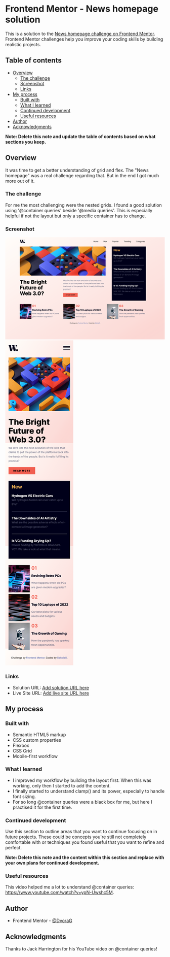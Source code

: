 # Frontend Mentor - News homepage solution

This is a solution to the [News homepage challenge on Frontend Mentor](https://www.frontendmentor.io/challenges/news-homepage-H6SWTa1MFl). Frontend Mentor challenges help you improve your coding skills by building realistic projects.

## Table of contents

- [Overview](#overview)
  - [The challenge](#the-challenge)
  - [Screenshot](#screenshot)
  - [Links](#links)
- [My process](#my-process)
  - [Built with](#built-with)
  - [What I learned](#what-i-learned)
  - [Continued development](#continued-development)
  - [Useful resources](#useful-resources)
- [Author](#author)
- [Acknowledgments](#acknowledgments)

**Note: Delete this note and update the table of contents based on what sections you keep.**

## Overview

It was time to get a better understanding of grid and flex. The "News homepage" was a real challenge regarding that. But in the end I got much more out of it.

### The challenge

For me the most challenging were the nested grids. I found a good solution using '@container queries' beside '@media queries'. This is especially helpful if not the layout but only a specific container has to change.

### Screenshot

![Desktop](./screenshot-desktop.png)
![Mobile](./screenshot-mobile.png)

### Links

- Solution URL: [Add solution URL here](https://your-solution-url.com)
- Live Site URL: [Add live site URL here](https://your-live-site-url.com)

## My process

### Built with

- Semantic HTML5 markup
- CSS custom properties
- Flexbox
- CSS Grid
- Mobile-first workflow

### What I learned

- I improved my workflow by building the layout first. When this was working, only then I started to add the content.
- I finally started to understand clamp() and its power, especially to handle font sizing.
- For so long @container queries were a black box for me, but here I practised it for the first time.

### Continued development

Use this section to outline areas that you want to continue focusing on in future projects. These could be concepts you're still not completely comfortable with or techniques you found useful that you want to refine and perfect.

**Note: Delete this note and the content within this section and replace with your own plans for continued development.**

### Useful resources

This video helped me a lot to understand @container queries: https://www.youtube.com/watch?v=ypN-Uwshc5M.

## Author

- Frontend Mentor - [@DvoraG](https://www.frontendmentor.io/profile/DvoraG)

## Acknowledgments

Thanks to Jack Harrington for his YouTube video on @container queries!
